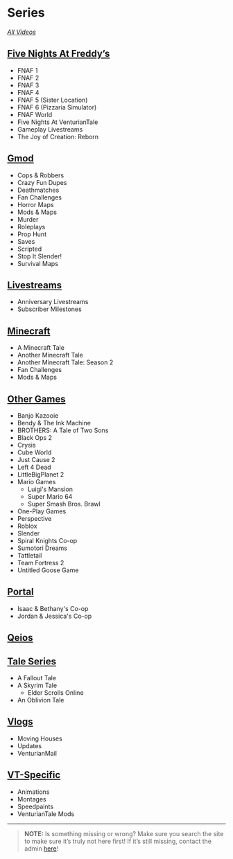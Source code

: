 # Series
[*All Videos*](https://www.youtube.com/playlist?list=PLwljWXtmIKiR6RCrbGztF5LhGXAEF7pX_)

## [**Five Nights At Freddy’s**](6.Series/FNAF.html)
- FNAF 1
- FNAF 2
- FNAF 3
- FNAF 4
- FNAF 5 \(Sister Location)
- FNAF 6 \(Pizzaria Simulator)
- FNAF World
- Five Nights At VenturianTale
- Gameplay Livestreams
- The Joy of Creation: Reborn

## [**Gmod**](6.Series/Gmod.html)
- Cops & Robbers
- Crazy Fun Dupes
- Deathmatches
- Fan Challenges
- Horror Maps
- Mods & Maps
- Murder
- Roleplays
- Prop Hunt
- Saves
- Scripted
- Stop It Slender!
- Survival Maps

## [**Livestreams**](6.Series/Livestreams.html)
- Anniversary Livestreams
- Subscriber Milestones

## [**Minecraft**](6.Series/Minecraft.html)
- A Minecraft Tale
- Another Minecraft Tale
- Another Minecraft Tale: Season 2
- Fan Challenges
- Mods & Maps

## [**Other Games**](6.Series/Other_Games.html)
- Banjo Kazooie
- Bendy & The Ink Machine
- BROTHERS: A Tale of Two Sons
- Black Ops 2
- Crysis
- Cube World
- Just Cause 2
- Left 4 Dead
- LittleBigPlanet 2
- Mario Games
  - Luigi's Mansion
  - Super Mario 64
  - Super Smash Bros. Brawl
- One-Play Games
- Perspective
- Roblox
- Slender
- Spiral Knights Co-op
- Sumotori Dreams
- Tattletail
- Team Fortress 2
- Untitled Goose Game

## [**Portal**](6.Series/Portal.html)
- Isaac & Bethany's Co-op
- Jordan & Jessica's Co-op

## [**Qeios**](6.Series/Quios.html)

## [**Tale Series**](6.Series/Tale_Series.html)
- A Fallout Tale
- A Skyrim Tale
  - Elder Scrolls Online
- An Oblivion Tale

## [**Vlogs**](6.Series/Vlogs.html)
- Moving Houses
- Updates
- VenturianMail

## [**VT-Specific**](6.Series/VT_Specific.html)
- Animations
- Montages
- Speedpaints
- VenturianTale Mods

----

> **NOTE:** Is something missing or wrong? Make sure you search the site to make sure it’s truly not here first! If it’s still missing, contact the admin [here](../chapter_2.html)!